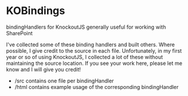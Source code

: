 # KOBindings
bindingHandlers for KnockoutJS generally useful for working with SharePoint

I've collected some of these binding handlers and built others. Where possible, I give credit to the source in each file. Unfortunately, in my first year or so of using KnockoutJS, I collected a lot of these without maintaining the source location. If you see your work here, please let me know and I will give you credit!

* /src contains one file per bindingHandler
* /html contains example usage of the corresponding bindingHandler